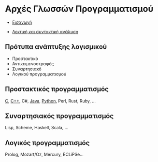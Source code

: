 # Αρχές Γλωσσών Προγραμματισμού


* [Εισαγωγή](./cpl_sebesta/ch01/index.md)
<!-- * [Η εξέλιξη των σημαντικότερων γλωσσών προγραμματισμού](./cpl_sebesta/ch02/index.md)
* [Συντακτικό και σημασιολογία](./cpl_sebesta/ch03/index.md) -->
* [Λεκτική και συντακτική ανάλυση](./cpl_sebesta/ch04/index.md)
<!-- * [Ονόματα, προσδέσεις και εμβέλειες](./cpl_sebesta/ch05/index.md) -->

## Πρότυπα ανάπτυξης λογισμικού

* Προστακτικό 
* Αντικειμενοστραφές
* Συναρτησιακό
* Λογικού προγραμματισμού

## Προστακτικός προγραμματισμός

[C](../dituoi_agp/pl/c/index.md), [C++](../dituoi_agp/pl/cpp/index.md), C#, [Java](../dituoi_agp/pl/java/index.md), [Python](../dituoi_agp/pl/python/index.md), Perl, Rust, Ruby, ...

## Συναρτησιακός προγραμματισμός

Lisp, Scheme, Haskell, Scala, ...

<!-- ### Haskell

https://github.com/wimvanderbauwhede/HaskellMOOC -->


<!-- ### Windows installation

Εγκατάσταση με το chocolatey στα windows -->

## Λογικός προγραμματισμός

Prolog, Mozart/Oz, Mercury, ECLiPSe...